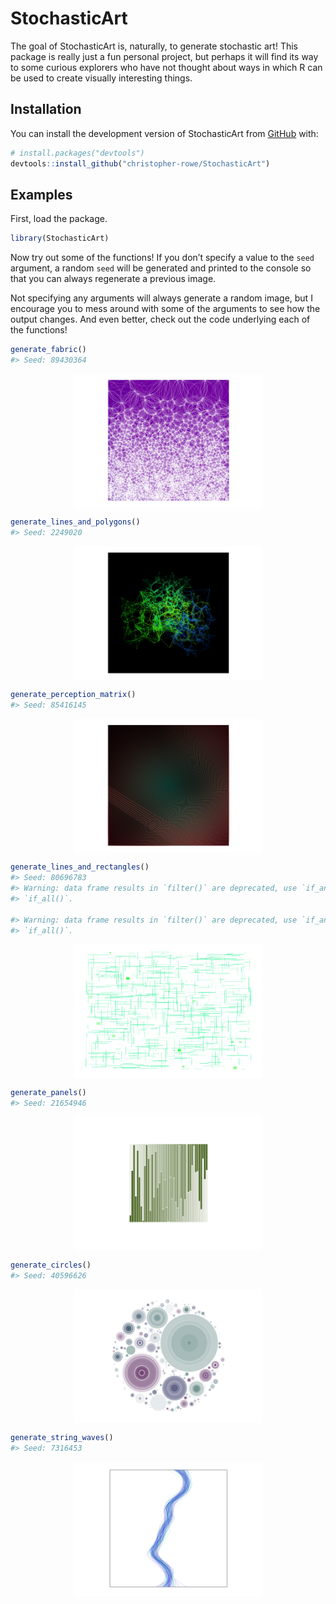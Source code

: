 
<!-- README.md is generated from README.Rmd. Please edit that file -->

# StochasticArt

<!-- badges: start -->
<!-- badges: end -->

The goal of StochasticArt is, naturally, to generate stochastic art!
This package is really just a fun personal project, but perhaps it will
find its way to some curious explorers who have not thought about ways
in which R can be used to create visually interesting things.

## Installation

You can install the development version of StochasticArt from
[GitHub](https://github.com/) with:

``` r
# install.packages("devtools")
devtools::install_github("christopher-rowe/StochasticArt")
```

## Examples

First, load the package.

``` r
library(StochasticArt)
```

Now try out some of the functions! If you don’t specify a value to the
`seed` argument, a random `seed` will be generated and printed to the
console so that you can always regenerate a previous image.

Not specifying any arguments will always generate a random image, but I
encourage you to mess around with some of the arguments to see how the
output changes. And even better, check out the code underlying each of
the functions!

``` r
generate_fabric()
#> Seed: 89430364
```

<img src="man/figures/README-example1-1.png" width="300px" style="display: block; margin: auto;" />

``` r
generate_lines_and_polygons()
#> Seed: 2249020
```

<img src="man/figures/README-example2-1.png" width="300px" style="display: block; margin: auto;" />

``` r
generate_perception_matrix()
#> Seed: 85416145
```

<img src="man/figures/README-example3-1.png" width="300px" style="display: block; margin: auto;" />

``` r
generate_lines_and_rectangles()
#> Seed: 80696783
#> Warning: data frame results in `filter()` are deprecated, use `if_any()` or
#> `if_all()`.

#> Warning: data frame results in `filter()` are deprecated, use `if_any()` or
#> `if_all()`.
```

<img src="man/figures/README-example4-1.png" width="300px" style="display: block; margin: auto;" />

``` r
generate_panels()
#> Seed: 21654946
```

<img src="man/figures/README-example5-1.png" width="300px" style="display: block; margin: auto;" />

``` r
generate_circles()
#> Seed: 40596626
```

<img src="man/figures/README-example6-1.png" width="300px" style="display: block; margin: auto;" />

``` r
generate_string_waves()
#> Seed: 7316453
```

<img src="man/figures/README-example7-1.png" width="300px" style="display: block; margin: auto;" />
